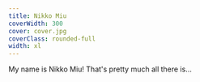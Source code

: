 ```yaml
---
title: Nikko Miu
coverWidth: 300
cover: cover.jpg
coverClass: rounded-full
width: xl
---
```


My name is Nikko Miu! That's pretty much all there is...
